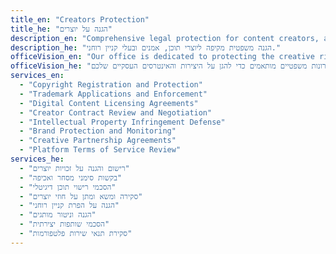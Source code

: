 ```yaml
---
title_en: "Creators Protection"
title_he: "הגנה על יוצרים"
description_en: "Comprehensive legal protection for content creators, artists, and intellectual property owners."
description_he: "הגנה משפטית מקיפה ליוצרי תוכן, אמנים ובעלי קניין רוחני."
officeVision_en: "Our office is dedicated to protecting the creative rights and intellectual property of artists, writers, musicians, and digital content creators. We understand the unique challenges faced by creative professionals in today's digital landscape and provide tailored legal solutions to safeguard your creative works and business interests."
officeVision_he: "המשרד שלנו מוקדש להגנה על זכויות היוצרים והקניין הרוחני של אמנים, סופרים, מוזיקאים ויוצרי תוכן דיגיטלי. אנו מבינים את האתגרים הייחודיים העומדים בפני אנשי מקצוע יצירתיים בנוף הדיגיטלי של היום ומספקים פתרונות משפטיים מותאמים כדי להגן על היצירות והאינטרסים העסקיים שלכם."
services_en:
  - "Copyright Registration and Protection"
  - "Trademark Applications and Enforcement"
  - "Digital Content Licensing Agreements"
  - "Creator Contract Review and Negotiation"
  - "Intellectual Property Infringement Defense"
  - "Brand Protection and Monitoring"
  - "Creative Partnership Agreements"
  - "Platform Terms of Service Review"
services_he:
  - "רישום והגנה על זכויות יוצרים"
  - "בקשות סימני מסחר ואכיפה"
  - "הסכמי רישוי תוכן דיגיטלי"
  - "סקירה ומשא ומתן על חוזי יוצרים"
  - "הגנה על הפרת קניין רוחני"
  - "הגנה וניטור מותגים"
  - "הסכמי שותפות יצירתית"
  - "סקירת תנאי שירות פלטפורמות"
---
```

